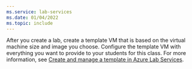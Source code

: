 ```yaml
---
ms.service: lab-services
ms.date: 01/04/2022
ms.topic: include
---
```


After you create a lab, create a template VM that is based on the virtual machine size and image you choose. Configure the template VM with everything you want to provide to your students for this class. For more information, see [Create and manage a template in Azure Lab Services](../how-to-create-manage-template.md).
